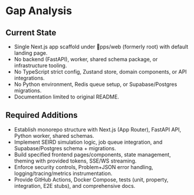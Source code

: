 # Gap Analysis

## Current State
- Single Next.js app scaffold under pps/web (formerly root) with default landing page.
- No backend (FastAPI), worker, shared schema package, or infrastructure tooling.
- No TypeScript strict config, Zustand store, domain components, or API integrations.
- No Python environment, Redis queue setup, or Supabase/Postgres migrations.
- Documentation limited to original README.

## Required Additions
- Establish monorepo structure with Next.js (App Router), FastAPI API, Python worker, shared schemas.
- Implement SEIRD simulation logic, job queue integration, and Supabase/Postgres schema + migrations.
- Build specified frontend pages/components, state management, theming with provided tokens, SSE/WS streaming.
- Enforce security controls, Problem+JSON error handling, logging/tracing/metrics instrumentation.
- Provide GitHub Actions, Docker Compose, tests (unit, property, integration, E2E stubs), and comprehensive docs.
